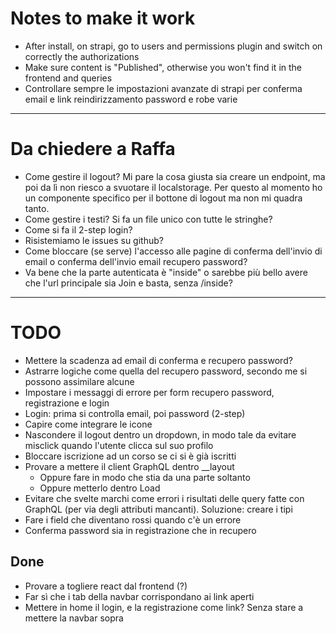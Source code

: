 # Notes to make it work

- After install, on strapi, go to users and permissions plugin and switch on correctly the authorizations
- Make sure content is "Published", otherwise you won't find it in the frontend and queries
- Controllare sempre le impostazioni avanzate di strapi per conferma email e link reindirizzamento password e robe varie

---

# Da chiedere a Raffa

- Come gestire il logout? Mi pare la cosa giusta sia creare un endpoint, ma poi da lì non riesco a svuotare il localstorage. Per questo al momento ho un componente specifico per il bottone di logout ma non mi quadra tanto.
- Come gestire i testi? Si fa un file unico con tutte le stringhe?
- Come si fa il 2-step login?
- Risistemiamo le issues su github?
- Come bloccare (se serve) l'accesso alle pagine di conferma dell'invio di email o conferma dell'invio email recupero password?
- Va bene che la parte autenticata è "inside" o sarebbe più bello avere che l'url principale sia Join e basta, senza /inside?

---

# TODO

- Mettere la scadenza ad email di conferma e recupero password?
- Astrarre logiche come quella del recupero password, secondo me si possono assimilare alcune
- Impostare i messaggi di errore per form recupero password, registrazione e login
- Login: prima si controlla email, poi password (2-step)
- Capire come integrare le icone
- Nascondere il logout dentro un dropdown, in modo tale da evitare misclick quando l'utente clicca sul suo profilo
- Bloccare iscrizione ad un corso se ci si è già iscritti
- Provare a mettere il client GraphQL dentro \_\_layout
  - Oppure fare in modo che stia da una parte soltanto
  - Oppure metterlo dentro Load
- Evitare che svelte marchi come errori i risultati delle query fatte con GraphQL (per via degli attributi mancanti). Soluzione: creare i tipi
- Fare i field che diventano rossi quando c'è un errore
- Conferma password sia in registrazione che in recupero

## Done

- Provare a togliere react dal frontend (?)
- Far sì che i tab della navbar corrispondano ai link aperti
- Mettere in home il login, e la registrazione come link? Senza stare a mettere la navbar sopra
